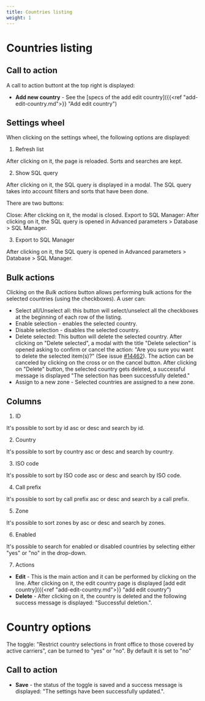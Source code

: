 ```yaml
---
title: Countries listing
weight: 1
---
```


# Countries listing

## Call to action 

A call to action buttont at the top right is displayed:

 - **Add new country** - See the [specs of the add edit country]({{<ref "add-edit-country.md">}} "Add edit country") 

## Settings wheel

When clicking on the settings wheel, the following options are displayed:

1. Refresh list

After clicking on it, the page is reloaded. Sorts and searches are kept.

2. Show SQL query

After clicking on it, the SQL query is displayed in a modal. The SQL query takes into account filters and sorts that have been done.

There are two buttons:

Close: After clicking on it, the modal is closed.
Export to SQL Manager: After clicking on it, the SQL query is opened in Advanced parameters > Database > SQL Manager.

3. Export to SQL Manager

After clicking on it, the SQL query is opened in Advanced parameters > Database > SQL Manager.

## Bulk actions

Clicking on the _Bulk actions_ button allows performing bulk actions for the selected countries (using the checkboxes). A user can:

- Select all/Unselect all: this button will select/unselect all the checkboxes at the beginning of each row of the listing.
- Enable selection - enables the selected country.
- Disable selection - disables the selected country.
- Delete selected: This button will delete the selected country. 
After clicking on "Delete selected", a modal with the title "Delete selection" is opened asking to confirm or cancel the action: "Are you sure you want to delete the selected item(s)?" (See issue [#14462](https://github.com/PrestaShop/PrestaShop/issues/14462)). The action can be canceled by clicking on the cross or on the cancel button.
After clicking on "Delete" button, the selected country gets deleted, a successful message is displayed "The selection has been successfully deleted."
- Assign to a new zone - Selected countries are assigned to a new zone.

## Columns

1. ID

It's possible to sort by id asc or desc and search by id.

2. Country

It's possible to sort by country asc or desc and search by country.

3. ISO code

It's possible to sort by ISO code asc or desc and search by ISO code.

4. Call prefix

It's possible to sort by call prefix asc or desc and search by a call prefix.

5. Zone

It's possible to sort zones by asc or desc and search by zones.

6. Enabled

It's possible to search for enabled or disabled countries by selecting either "yes" or "no" in the drop-down.

7. Actions

 - **Edit** - This is the main action and it can be performed by clicking on the line. After clicking on it, the edit country page is displayed [add edit country]({{<ref "add-edit-country.md">}} "add edit country") 
 - **Delete** - After clicking on it, the country is deleted and the following success message is displayed: "Successful deletion.".

# Country options

The toggle: "Restrict country selections in front office to those covered by active carriers", can be turned to "yes" or "no". By default it is set to "no"

## Call to action

- **Save** - the status of the toggle is saved and a success message is displayed: "The settings have been successfully updated.". 
